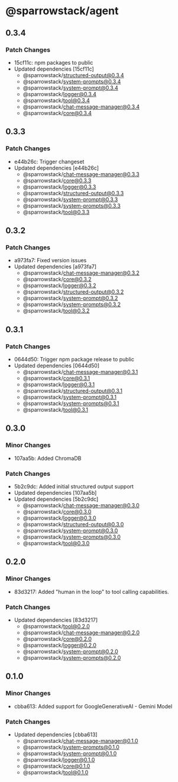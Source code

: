 # @sparrowstack/agent

## 0.3.4

### Patch Changes

- 15cf11c: npm packages to public
- Updated dependencies [15cf11c]
    - @sparrowstack/structured-output@0.3.4
    - @sparrowstack/system-prompts@0.3.4
    - @sparrowstack/system-prompt@0.3.4
    - @sparrowstack/logger@0.3.4
    - @sparrowstack/tool@0.3.4
    - @sparrowstack/chat-message-manager@0.3.4
    - @sparrowstack/core@0.3.4

## 0.3.3

### Patch Changes

- e44b26c: Trigger changeset
- Updated dependencies [e44b26c]
    - @sparrowstack/chat-message-manager@0.3.3
    - @sparrowstack/core@0.3.3
    - @sparrowstack/logger@0.3.3
    - @sparrowstack/structured-output@0.3.3
    - @sparrowstack/system-prompt@0.3.3
    - @sparrowstack/system-prompts@0.3.3
    - @sparrowstack/tool@0.3.3

## 0.3.2

### Patch Changes

- a973fa7: Fixed version issues
- Updated dependencies [a973fa7]
    - @sparrowstack/chat-message-manager@0.3.2
    - @sparrowstack/core@0.3.2
    - @sparrowstack/logger@0.3.2
    - @sparrowstack/structured-output@0.3.2
    - @sparrowstack/system-prompt@0.3.2
    - @sparrowstack/system-prompts@0.3.2
    - @sparrowstack/tool@0.3.2

## 0.3.1

### Patch Changes

- 0644d50: Trigger npm package release to public
- Updated dependencies [0644d50]
    - @sparrowstack/chat-message-manager@0.3.1
    - @sparrowstack/core@0.3.1
    - @sparrowstack/logger@0.3.1
    - @sparrowstack/structured-output@0.3.1
    - @sparrowstack/system-prompt@0.3.1
    - @sparrowstack/system-prompts@0.3.1
    - @sparrowstack/tool@0.3.1

## 0.3.0

### Minor Changes

- 107aa5b: Added ChromaDB

### Patch Changes

- 5b2c9dc: Added initial structured output support
- Updated dependencies [107aa5b]
- Updated dependencies [5b2c9dc]
    - @sparrowstack/chat-message-manager@0.3.0
    - @sparrowstack/core@0.3.0
    - @sparrowstack/logger@0.3.0
    - @sparrowstack/structured-output@0.3.0
    - @sparrowstack/system-prompt@0.3.0
    - @sparrowstack/system-prompts@0.3.0
    - @sparrowstack/tool@0.3.0

## 0.2.0

### Minor Changes

- 83d3217: Added "human in the loop" to tool calling capabilities.

### Patch Changes

- Updated dependencies [83d3217]
    - @sparrowstack/tool@0.2.0
    - @sparrowstack/chat-message-manager@0.2.0
    - @sparrowstack/core@0.2.0
    - @sparrowstack/logger@0.2.0
    - @sparrowstack/system-prompt@0.2.0
    - @sparrowstack/system-prompts@0.2.0

## 0.1.0

### Minor Changes

- cbba613: Added support for GoogleGenerativeAI - Gemini Model

### Patch Changes

- Updated dependencies [cbba613]
    - @sparrowstack/chat-message-manager@0.1.0
    - @sparrowstack/system-prompts@0.1.0
    - @sparrowstack/system-prompt@0.1.0
    - @sparrowstack/logger@0.1.0
    - @sparrowstack/core@0.1.0
    - @sparrowstack/tool@0.1.0
